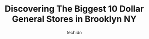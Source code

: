 ---
layout: ampstory
image: https://i0.wp.com/www.depkes.org/wp-content/uploads/2023/06/dollar-general-0-in-brooklyn-ny-1685965408.jpeg?resize=640,853
author: techidn
featured: false
description: Discover the impressive array of Dollar General options in Brooklyn NY, where you can find 10 of the largest Dollar General establishments in the area. From renowned classics to hidden gems,
title: Discovering The Biggest 10 Dollar General Stores in Brooklyn NY
cover:
   title: Discovering The Biggest 10 Dollar General Stores in Brooklyn NY
   subtitle: Rickpate
   background: https://www.depkes.org/wp-content/uploads/2023/06/dollar-general-0-in-brooklyn-ny-1685965408.jpeg

pages: 
 - layout: thirds
   top: <h1>#1 Dollar General</h1>
   bottom: "<p>Absolutely LOVE DG, I never have much issues and the employees are pretty good. However, the store could just restock on popular items a tad quicker and the lines could m</p>"
   background: https://www.depkes.org/wp-content/uploads/2023/06/dollar-general-1-in-brooklyn-ny-1685965409.jpeg
   backgroundblur: true
 - layout: thirds
   top: <h1>#2 Dollar General</h1>
   bottom: "<p>112 E 98th St #126, Brooklyn, NY 11212, United States</p>"
   background: https://www.depkes.org/wp-content/uploads/2023/06/dollar-general-2-in-brooklyn-ny-1685965409.jpeg
   cta:
      link: https://www.depkes.org/blog/discovering-the-biggest-10-dollar-general-stores-in-brooklyn-ny/
      text: Discovering The Biggest 10 Dollar General Stores in Brooklyn NY
 - layout: thirds
   top: <h1>#3 Dollar General</h1>
   bottom: "<p>226 Mother Gaston Blvd, Brooklyn, NY 11233, United States</p>"
   background: https://www.depkes.org/wp-content/uploads/2023/06/dollar-general-3-in-brooklyn-ny-1685965410.jpeg
   cta:
      link: https://www.depkes.org/blog/discovering-the-biggest-10-dollar-general-stores-in-brooklyn-ny/
      text: Discovering The Biggest 10 Dollar General Stores in Brooklyn NY
 - layout: thirds
   top: <h1>#4 Dollar General</h1>
   bottom: "<p>1192 Myrtle Ave, Brooklyn, NY 11221, United States</p>"
   background: https://images.unsplash.com/photo-1549241520-425e3dfc01cb?ixlib=rb-4.0.3&ixid=MnwxMjA3fDB8MHxwaG90by1wYWdlfHx8fGVufDB8fHx8&auto=format&fit=crop&w=640&h=853&q=80
   cta:
      link: https://www.depkes.org/blog/discovering-the-biggest-10-dollar-general-stores-in-brooklyn-ny/
      text: Discovering The Biggest 10 Dollar General Stores in Brooklyn NY
 - layout: thirds
   top: <h1>#5 Dollar General</h1>
   bottom: "<p>1815 Gates Ave, Queens, NY 11385, United States</p>"
   background: https://images.unsplash.com/photo-1489648022186-8f49310909a0?ixlib=rb-4.0.3&ixid=MnwxMjA3fDB8MHxwaG90by1wYWdlfHx8fGVufDB8fHx8&auto=format&fit=crop&w=640&h=853&q=80
   cta:
      link: https://www.depkes.org/blog/discovering-the-biggest-10-dollar-general-stores-in-brooklyn-ny/
      text: Discovering The Biggest 10 Dollar General Stores in Brooklyn NY
 - layout: thirds
   top: <h1>#6 Dollar General</h1>
   bottom: "<p>11212 Jamaica Ave, Queens, NY 11418, United States</p>"
   background: https://images.unsplash.com/photo-1613843873231-1447db182f97?ixlib=rb-4.0.3&ixid=MnwxMjA3fDB8MHxwaG90by1wYWdlfHx8fGVufDB8fHx8&auto=format&fit=crop&w=640&h=853&q=80
   cta:
      link: https://www.depkes.org/blog/discovering-the-biggest-10-dollar-general-stores-in-brooklyn-ny/
      text: Discovering The Biggest 10 Dollar General Stores in Brooklyn NY
 - layout: thirds
   top: <h1>#7 Dollar General</h1>
   bottom: "<p>4118 Farragut Rd, Brooklyn, NY 11210, United States</p>"
   background: https://images.unsplash.com/photo-1533998839656-76f5e4b2bccb?ixlib=rb-4.0.3&ixid=MnwxMjA3fDB8MHxwaG90by1wYWdlfHx8fGVufDB8fHx8&auto=format&fit=crop&w=640&h=853&q=80
   cta:
      link: https://www.depkes.org/blog/discovering-the-biggest-10-dollar-general-stores-in-brooklyn-ny/
      text: Discovering The Biggest 10 Dollar General Stores in Brooklyn NY
 - layout: thirds
   middle: Continue reading...
   background: https://images.unsplash.com/photo-1580610447943-1bfbef5efe07?ixlib=rb-4.0.3&ixid=MnwxMjA3fDB8MHxwaG90by1wYWdlfHx8fGVufDB8fHx8&auto=format&fit=crop&w=640&h=853&q=80
   cta:
      link: https://www.depkes.org/blog/discovering-the-biggest-10-dollar-general-stores-in-brooklyn-ny/
      text: Discovering The Biggest 10 Dollar General Stores in Brooklyn NY
      
---